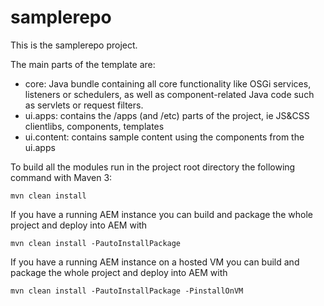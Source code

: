 # samplerepo

This is the samplerepo project.


The main parts of the template are:

* core: Java bundle containing all core functionality like OSGi services, listeners or schedulers, as well as component-related Java code such as servlets or request filters.
* ui.apps: contains the /apps (and /etc) parts of the project, ie JS&CSS clientlibs, components, templates
* ui.content: contains sample content using the components from the ui.apps


To build all the modules run in the project root directory the following command with Maven 3:

    mvn clean install

If you have a running AEM instance you can build and package the whole project and deploy into AEM with  

    mvn clean install -PautoInstallPackage

If you have a running AEM instance on a hosted VM you can build and package the whole project and deploy into AEM with  

    mvn clean install -PautoInstallPackage -PinstallOnVM
    

